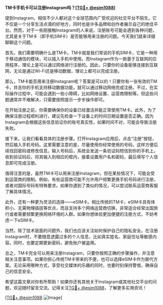 **TM卡手机卡可以注册Instagram吗？[[TG💪+ @esim1088](https://t.me/s/esim1088)]**

提到Instagram，相信不少人都对这个全球范围内广受欢迎的社交平台不陌生。它不仅是一个分享生活点滴的好地方，同时也是许多品牌和创作者展示自己的绝佳平台。然而，对于一些刚接触Instagram的人来说，注册账号可能会遇到各种问题，尤其是关于TM卡（即手机SIM卡）是否能够用来注册的问题。今天我们就来详细聊聊这个问题。

首先，我们需要明确什么是TM卡。TM卡就是我们常说的手机SIM卡，它是一种用于移动通信的模块，可以插入手机中使用。而Instagram作为一款基于互联网的应用程序，理论上是可以通过网络进行注册的。因此，只要你的设备能够连接到互联网，无论是通过Wi-Fi还是移动数据，理论上都可以完成注册。

那么，TM卡能否用来注册Instagram呢？答案是可以的！只要你有一张有效的TM卡，并且你的手机支持移动数据功能，就可以通过移动网络完成注册。不过，在实际操作过程中，可能会遇到一些小障碍，比如网络设置、运营商限制等。但这些问题通常并不难解决，只需要按照提示一步步操作即可。

在开始注册之前，你需要确保你的设备已经激活并能正常使用TM卡。此外，为了确保注册过程顺利进行，建议先检查一下设备上的时间日期设置是否正确。因为Instagram会根据这些信息验证你的账号真实性，如果时间不对，可能会导致注册失败。

接下来，让我们看看具体的注册步骤。打开Instagram应用后，点击“注册”按钮，然后输入手机号码。这里需要注意的是，尽量使用你经常使用的号码，这样方便后续找回密码或修改信息。输入号码后，系统会发送一条验证码短信到你的手机上。收到验证码后，将其输入到相应的框内，接着设置用户名和密码，最后填写个人信息即可完成注册。

值得注意的是，虽然TM卡可以用来注册Instagram，但在某些情况下，可能会受到运营商的限制。例如，有些运营商可能不允许用户频繁更换手机号码进行注册，或者对国际号码有特殊要求。如果你遇到了类似的情况，可以尝试联系运营商客服了解具体情况。

此外，还有一种更为灵活的选择——eSIM卡。相比传统的TM卡，eSIM卡具有体积小、无需物理插拔等优点，而且支持多个网络运营商切换，非常适合经常出国旅行或者需要频繁更换网络环境的人群。如果你想体验更加便捷的注册方式，不妨考虑一下eSIM卡。

当然，除了技术层面的问题外，我们也应该关注如何保护自己的隐私安全。在注册Instagram时，不要随意透露过多的个人信息，比如真实姓名、家庭住址等敏感内容。同时，也要定期更新密码，避免账户被盗用。

总之，TM卡完全可以用来注册Instagram，只要你按照正确的步骤操作，并注意相关注意事项。如果你担心传统TM卡带来的不便，也可以选择eSIM卡作为替代方案。无论采用哪种方式，享受社交媒体的乐趣的同时，也要时刻保持警惕，确保自己的信息安全。

希望这篇文章对你有所帮助！如果你还有其他关于Instagram或其他社交平台的问题，欢迎随时留言交流。记得关注[TG💪+ @esim1088](https://t.me/s/esim1088)，了解更多实用资讯！

[[TG💪+ @esim1088](https://t.me/s/esim1088) ![Image](https://i.postimg.cc/4NQfJmqS/Snipaste-2025-05-13-00-14-12.png)]